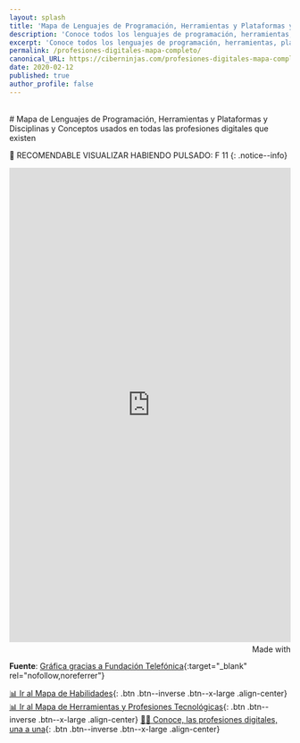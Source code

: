 ```yaml
---
layout: splash
title: 'Mapa de Lenguajes de Programación, Herramientas y Plataformas y Disciplinas y Conceptos usados en todas las profesiones digitales que existen'
description: 'Conoce todos los lenguajes de programación, herramientas, plataformas y displicinas diferentes que existen dentro del mundo de la tecnología'
excerpt: 'Conoce todos los lenguajes de programación, herramientas, plataformas y displicinas diferentes que existen dentro del mundo de la tecnología'
permalink: /profesiones-digitales-mapa-completo/
canonical_URL: https://ciberninjas.com/profesiones-digitales-mapa-completo/
date: 2020-02-12
published: true
author_profile: false
---
```

<br />
# Mapa de Lenguajes de Programación, Herramientas y Plataformas y Disciplinas y Conceptos usados en todas las profesiones digitales que existen

🔎 RECOMENDABLE VISUALIZAR HABIENDO PULSADO: F 11
{: .notice--info}

<iframe src='https://public.flourish.studio/visualisation/1093121/embed' frameborder='0' scrolling='no' style='width:100%;height:850px;'></iframe><div style='width:100%!;margin-top:4px!important;text-align:right!important;'><a class='flourish-credit' href='https://public.flourish.studio/visualisation/1093121/?utm_source=embed&utm_campaign=visualisation/1093121' target='_top' style='text-decoration:none!important'><img alt='Made with Flourish' src='https://public.flourish.studio/resources/made_with_flourish.svg' style='width:105px!important;height:16px!important;border:none!important;margin:0!important;'> </a></div>

**Fuente**: [Gráfica gracias a Fundación Telefónica](https://twitter.com/EspacioFTef){:target="_blank" rel="nofollow,noreferrer"}

[📊 Ir al Mapa de Habilidades](/profesiones-digitales-mapas-habilidades/){: .btn .btn--inverse .btn--x-large .align-center}
[📊 Ir al Mapa de Herramientas y Profesiones Tecnológicas](/profesiones-digitales-mapa-herramientas-profesiones/){: .btn .btn--inverse .btn--x-large .align-center}
[👨‍💻 Conoce, las profesiones digitales, una a una](/profesiones-digitales/){: .btn .btn--inverse .btn--x-large .align-center}
